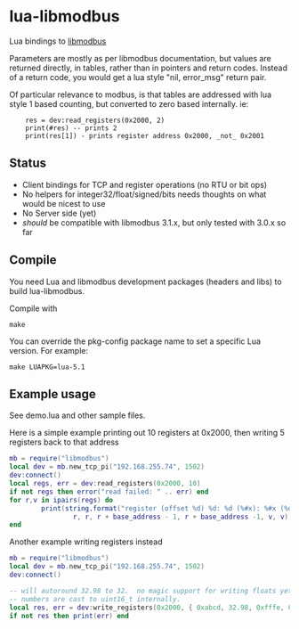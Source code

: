 lua-libmodbus
=============

Lua bindings to [libmodbus](http://www.libmodbus.org/)

Parameters are mostly as per libmodbus documentation, but values are returned
directly, in tables, rather than in pointers and return codes.  Instead of
a return code, you would get a lua style "nil, error_msg" return pair.

Of particular relevance to modbus, is that tables are addressed with lua
style 1 based counting, but converted to zero based internally.  ie:

```
	res = dev:read_registers(0x2000, 2)
	print(#res) -- prints 2
	print(res[1]) - prints register address 0x2000, _not_ 0x2001
```

Status
------

* Client bindings for TCP and register operations (no RTU or bit ops)
* No helpers for integer32/float/signed/bits
  needs thoughts on what would be nicest to use
* No Server side (yet)
* _should_ be compatible with libmodbus 3.1.x, but only tested with 3.0.x so far

Compile
-------
You need Lua and libmodbus development packages (headers and libs) to
build lua-libmodbus.

Compile with

    make

You can override the pkg-config package name to set a specific Lua version.
For example:

    make LUAPKG=lua-5.1

Example usage
-------------

See demo.lua and other sample files.

Here is a simple example printing out 10 registers at 0x2000,
then writing 5 registers back to that address

```Lua
mb = require("libmodbus")
local dev = mb.new_tcp_pi("192.168.255.74", 1502)
dev:connect()
local regs, err = dev:read_registers(0x2000, 10)
if not regs then error("read failed: " .. err) end
for r,v in ipairs(regs) do
        print(string.format("register (offset %d) %d: %d (%#x): %#x (%d)",
                r, r, r + base_address - 1, r + base_address -1, v, v))
end
```

Another example writing registers instead

```Lua
mb = require("libmodbus")
local dev = mb.new_tcp_pi("192.168.255.74", 1502)
dev:connect()

-- will autoround 32.98 to 32.  no magic support for writing floats yet :|
-- numbers are cast to uint16_t internally.
local res, err = dev:write_registers(0x2000, { 0xabcd, 32.98, 0xfffe, 0xabcd, -1 })
if not res then print(err) end
```

